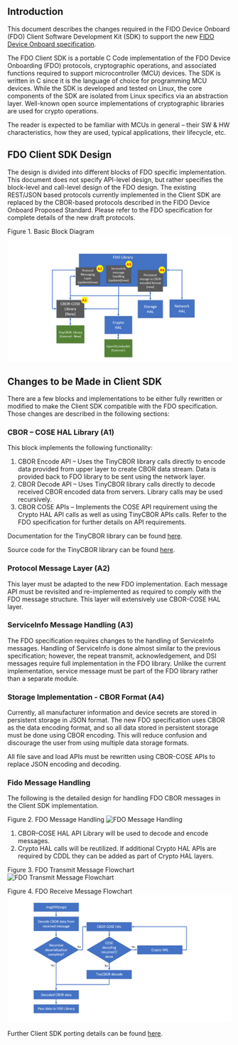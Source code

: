 ## Introduction

This document describes the changes required in the FIDO Device Onboard (FDO) Client Software Development Kit (SDK) to support the new [FIDO Device Onboard specification]([https://fidoalliance.org/specs/FDO/FIDO-Device-Onboard-PS-v1.1-20220419/](https://fidoalliance.org/specs/FDO/FIDO-Device-Onboard-PS-v1.1-20220419/FIDO-Device-Onboard-PS-v1.1-20220419.html)).

The FDO Client SDK is a portable C Code implementation of the FDO Device Onboarding (FDO) protocols, cryptographic operations, and associated functions required to support microcontroller (MCU) devices. The SDK is written in C since it is the language of choice for programming MCU devices. While the SDK is developed and tested on Linux, the core components of the SDK are isolated from Linux specifics via an abstraction layer. Well-known open source implementations of cryptographic libraries are used for crypto operations.

The reader is expected to be familiar with MCUs in general – their SW & HW characteristics, how they are used, typical applications, their lifecycle, etc.

## FDO Client SDK Design

The design is divided into different blocks of FDO specific implementation.  This document does not specify API-level design, but rather specifies the block-level and call-level design of the FDO design. The existing REST/JSON based protocols currently implemented in the Client SDK are replaced by the CBOR-based protocols described in the FIDO Device Onboard Proposed Standard.  Please refer to the FDO specification for complete details of the new draft protocols.

Figure 1.	Basic Block Diagram
![Basic Block Diagram](img/Slide3.PNG)

## Changes to be Made in Client SDK

There are a few blocks and implementations to be either fully rewritten or modified to make the Client SDK compatible with the FDO specification. Those changes are described in the following sections:

### CBOR – COSE HAL Library (A1)

This block implements the following functionality:

1. CBOR Encode API – Uses the TinyCBOR library calls directly to encode data provided from upper layer to create CBOR data stream.  Data is provided back to FDO library to be sent using the network layer.
2. CBOR Decode API – Uses TinyCBOR library calls directly to decode received CBOR encoded data from servers.  Library calls may be used recursively.
3. CBOR COSE APIs – Implements the COSE API requirement using the Crypto HAL API calls as well as using TinyCBOR APIs calls. Refer to the FDO specification for further details on API requirements.

Documentation for the TinyCBOR library can be found [here](https://intel.github.io/tinycbor/current/).  

Source code for the TinyCBOR library can be found [here](https://github.com/intel/tinycbor).

### Protocol Message Layer (A2)

This layer must be adapted to the new FDO implementation. Each message API must be revisited and re-implemented as required to comply with the FDO message structure. This layer will extensively use CBOR-COSE HAL layer.

### ServiceInfo Message Handling (A3)

The FDO specification requires changes to the handling of ServiceInfo messages. Handling of ServiceInfo is done almost similar to the previous specification; however, the repeat transmit, acknowledgement, and DSI messages require full implementation in the FDO library. Unlike the current implementation, service message must be part of the FDO library rather than a separate module.

### Storage Implementation - CBOR Format (A4)

Currently, all manufacturer information and device secrets are stored in persistent storage in JSON format. The new FDO specification uses CBOR as the data encoding format, and so all data stored in persistent  storage must be done using CBOR encoding. This will reduce confusion and discourage the user from using multiple data storage formats.

All file save and load APIs must be rewritten using CBOR-COSE APIs to replace JSON encoding and decoding.

### Fido Message Handling 

The following is the detailed design for handling FDO CBOR messages in the Client SDK implementation. 

Figure 2. FDO Message Handling
![FDO Message Handling](img/Slide4.PNG)

1. CBOR–COSE HAL API Library will be used to decode and encode messages.
2. Crypto HAL calls will be reutilized. If additional Crypto HAL APIs are required by CDDL they can be added as part of Crypto HAL layers.

Figure 3. FDO Transmit Message Flowchart
![FDO Transmit Message Flowchart](img/Slide5.PNG)

Figure 4. FDO Receive Message Flowchart
![FDO Receive Message Flowchart](img/Slide6.PNG)

Further Client SDK porting details can be found [here](https://github.com/fido-device-onboard/docs-fidoiot/blob/master/docs/client-sdk/client-sdk-porting-guide.md).

